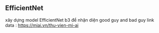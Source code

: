 ## EfficientNet
xây dựng model EfficientNet b3 để nhận diện good guy and bad guy
link data : https://miai.vn/thu-vien-mi-ai
